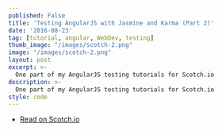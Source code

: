 ```yaml
---
published: False
title: 'Testing AngularJS with Jasmine and Karma (Part 2)'
date: '2016-08-23'
tag: [tutorial, angular, WebDev, testing]
thumb_image: "/images/scotch-2.png"
image: "/images/scotch-2.png"
layout: post
excerpt: >-
  One part of my AngularJS testing tutorials for Scotch.io
description: >-
  One part of my AngularJS testing tutorials for Scotch.io
style: code
---
```


<ul class="actions fit">
  <li><a href="https://scotch.io/tutorials/testing-angularjs-with-jasmine-and-karma-part-2" class="button button--big fit big" target="_blank">Read on Scotch.io</a></li>
</ul>
